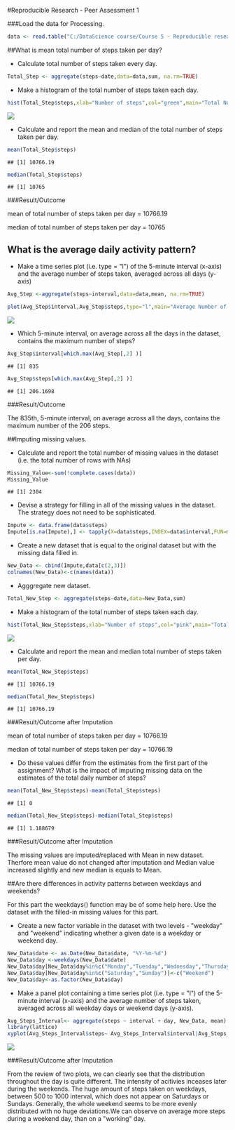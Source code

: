 #Reproducible Research - Peer Assessment 1


###Load the data for Processing.


```r
data <- read.table("C:/DataScience course/Course 5 - Reproducible research/Project 1/activity.csv", header=T,sep=",")
```


##What is mean total number of steps taken per day?


- Calculate total number of steps taken every day.


```r
Total_Step <- aggregate(steps~date,data=data,sum, na.rm=TRUE)
```


- Make a histogram of the total number of steps taken each day.


```r
hist(Total_Step$steps,xlab="Number of steps",col="green",main="Total Number of Steps Taken Each Day",breaks=25,xlim=c(0,25000))
```

![](./PA1_template_files/figure-html/unnamed-chunk-3-1.png) 


- Calculate and report the mean and median of the total number of steps taken per day.


```r
mean(Total_Step$steps)
```

```
## [1] 10766.19
```

```r
median(Total_Step$steps)
```

```
## [1] 10765
```

###Result/Outcome

mean of total number of steps taken per day = 10766.19

median of total number of steps taken per day = 10765
    
    

## What is the average daily activity pattern?

- Make a time series plot (i.e. type = "l") of the 5-minute interval (x-axis) and the average number of steps taken, averaged across all days (y-axis)


```r
Avg_Step <-aggregate(steps~interval,data=data,mean, na.rm=TRUE)

plot(Avg_Step$interval,Avg_Step$steps,type="l",main="Average Number of Steps Taken Averaged Across All Days",xlab="5-minute Interval",ylab="Average Number of Steps")
```

![](./PA1_template_files/figure-html/unnamed-chunk-5-1.png) 


- Which 5-minute interval, on average across all the days in the dataset, contains the maximum number of steps?


```r
Avg_Step$interval[which.max(Avg_Step[,2] )]
```

```
## [1] 835
```

```r
Avg_Step$steps[which.max(Avg_Step[,2] )]
```

```
## [1] 206.1698
```

###Result/Outcome

The 835th, 5-minute interval, on average across all the days, contains the maximum number of the 206 steps.


##Imputing missing values.

- Calculate and report the total number of missing values in the dataset (i.e. the total number of rows with NAs)


```r
Missing_Value<-sum(!complete.cases(data))
Missing_Value
```

```
## [1] 2304
```


- Devise a strategy for filling in all of the missing values in the dataset. The strategy does not need to be sophisticated.


```r
Impute <- data.frame(data$steps)
Impute[is.na(Impute),] <- tapply(X=data$steps,INDEX=data$interval,FUN=mean,na.rm=TRUE)
```


- Create a new dataset that is equal to the original dataset but with the missing data filled in.


```r
New_Data <- cbind(Impute,data[c(2,3)])
colnames(New_Data)<-c(names(data))
```


- Agggregate new dataset.


```r
Total_New_Step <- aggregate(steps~date,data=New_Data,sum)
```


- Make a histogram of the total number of steps taken each day.


```r
hist(Total_New_Step$steps,xlab="Number of steps",col="pink",main="Total Number of Steps Taken Each Day",breaks=25,xlim=c(0,25000),ylim=c(0,20))
```

![](./PA1_template_files/figure-html/unnamed-chunk-11-1.png) 


- Calculate and report the mean and median total number of steps taken per day. 


```r
mean(Total_New_Step$steps)
```

```
## [1] 10766.19
```

```r
median(Total_New_Step$steps)
```

```
## [1] 10766.19
```

###Result/Outcome after Imputation

mean of total number of steps taken per day = 10766.19

median of total number of steps taken per day = 10766.19




- Do these values differ from the estimates from the first part of the assignment? What is the impact of imputing missing data on the estimates of the total daily number of steps?


```r
mean(Total_New_Step$steps)-mean(Total_Step$steps)
```

```
## [1] 0
```

```r
median(Total_New_Step$steps)-median(Total_Step$steps)
```

```
## [1] 1.188679
```

###Result/Outcome after Imputation

The missing values are imputed/replaced with Mean in new dataset. Therfore mean value do not changed after imputation and Median value increased slightly and new median is equals to Mean.




##Are there differences in activity patterns between weekdays and weekends?

For this part the weekdays() function may be of some help here. Use the dataset with the filled-in missing values for this part.


- Create a new factor variable in the dataset with two levels - "weekday" and "weekend" indicating whether a given date is a weekday or weekend day.


```r
New_Data$date <- as.Date(New_Data$date, "%Y-%m-%d")
New_Data$day <-weekdays(New_Data$date)
New_Data$day[New_Data$day%in%c("Monday","Tuesday","Wednesday","Thursday","Friday")]<-c("Weekday")
New_Data$day[New_Data$day%in%c("Saturday","Sunday")]<-c("Weekend")
New_Data$day<-as.factor(New_Data$day)
```

- Make a panel plot containing a time series plot (i.e. type = "l") of the 5-minute interval (x-axis) and the average number of steps taken, averaged across all weekday days or weekend days (y-axis). 



```r
Avg_Steps_Interval<- aggregate(steps ~ interval + day, New_Data, mean)
library(lattice)
xyplot(Avg_Steps_Interval$steps~ Avg_Steps_Interval$interval|Avg_Steps_Interval$day, main="Average Steps per Day by Interval",xlab="Interval", ylab="Steps",layout=c(1,2), type="l")
```

![](./PA1_template_files/figure-html/unnamed-chunk-14-1.png) 


###Result/Outcome after Imputation

From the review of two plots, we can clearly see that the distribution throughout the day is quite different. The intensity of acitivies inceases later during the weekends. The huge amount of steps taken on weekdays, between 500 to 1000 interval, which does not appear on Saturdays or Sundays. Generally, the whole weekend seems to be more evenly distributed with no huge deviations.We can observe on average more steps during a weekend day, than on a "working" day. 
